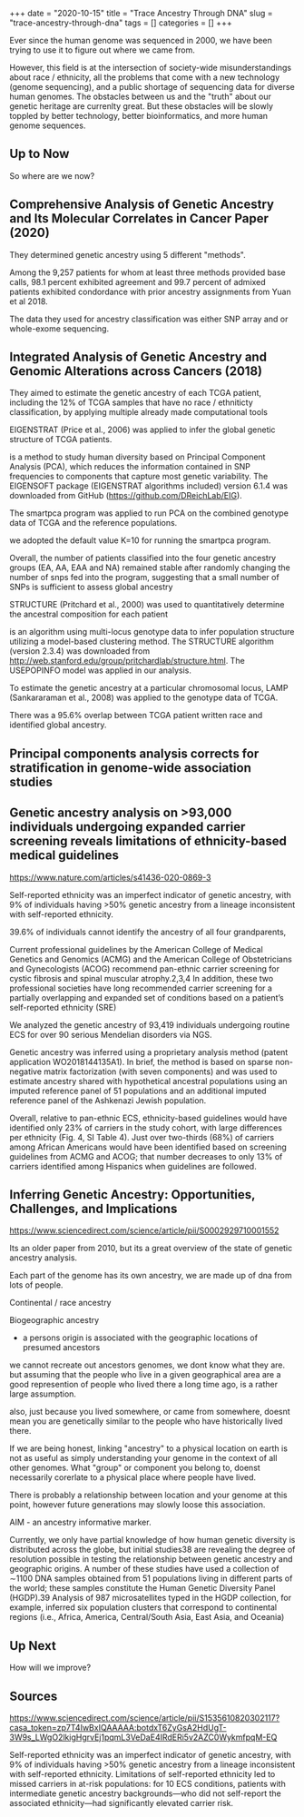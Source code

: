 +++ 
date = "2020-10-15"
title = "Trace Ancestry Through DNA"
slug = "trace-ancestry-through-dna"
tags = []
categories = []
+++

Ever since the human genome was sequenced in 2000, we have been trying to use it to figure out where we came from. 

However, this field is at the intersection of society-wide misunderstandings about race / ethnicity, all the problems that come with a new technology (genome sequencing), and a public shortage of sequencing data for diverse human genomes. The obstacles between us and the "truth" about our genetic heritage are currenlty great. But these obstacles will be slowly toppled by better technology, better bioinformatics, and more human genome sequences.

## Up to Now

So where are we now?


## Comprehensive Analysis of Genetic Ancestry and Its Molecular Correlates in Cancer Paper (2020)

They determined genetic ancestry using 5 different "methods".

Among the  9,257 patients for whom at least three methods provided base calls, 98.1 percent exhibited agreement and 99.7 percent of admixed patients exhibited condordance with prior ancestry assignments from Yuan et al 2018.

The data they used for ancestry classification was either SNP array and or whole-exome sequencing.

## Integrated Analysis of Genetic Ancestry and Genomic Alterations across Cancers (2018)

They aimed to estimate the genetic ancestry of each TCGA patient, including the 12% of TCGA samples that have no race / ethniticty classification, by applying multiple already made computational tools

EIGENSTRAT (Price et al., 2006) was applied to infer the global genetic structure of TCGA patients.

 is a method to study human diversity based on Principal Component Analysis (PCA), which reduces the information contained in SNP frequencies to components that capture most genetic variability. The EIGENSOFT package (EIGENSTRAT algorithms included) version 6.1.4 was downloaded from GitHub (https://github.com/DReichLab/EIG).



 The smartpca program was applied to run PCA on the combined genotype data of TCGA and the reference populations. 

 we adopted the default value K=10 for running the smartpca program.

  Overall, the number of patients classified into the four genetic ancestry groups (EA, AA, EAA and NA) remained stable after randomly changing the number of snps fed into the program, suggesting that a small number of SNPs is sufficient to assess global ancestry 

STRUCTURE (Pritchard et al., 2000) was used to quantitatively determine the ancestral composition for each patient

 is an algorithm using multi-locus genotype data to infer population structure utilizing a model-based clustering method. The STRUCTURE algorithm (version 2.3.4) was downloaded from http://web.stanford.edu/group/pritchardlab/structure.html. The USEPOPINFO model was applied in our analysis. 

To estimate the genetic ancestry at a particular chromosomal locus, LAMP (Sankararaman et al., 2008) was applied to the genotype data of TCGA.

There was a 95.6% overlap between TCGA patient written race and identified global ancestry.

## Principal components analysis corrects for stratification in genome-wide association studies


## Genetic ancestry analysis on >93,000 individuals undergoing expanded carrier screening reveals limitations of ethnicity-based medical guidelines

https://www.nature.com/articles/s41436-020-0869-3

Self-reported ethnicity was an imperfect indicator of genetic ancestry, with 9% of individuals having >50% genetic ancestry from a lineage inconsistent with self-reported ethnicity. 

39.6% of individuals cannot identify the ancestry of all four grandparents,

Current professional guidelines by the American College of Medical Genetics and Genomics (ACMG) and the American College of Obstetricians and Gynecologists (ACOG) recommend pan-ethnic carrier screening for cystic fibrosis and spinal muscular atrophy.2,3,4 In addition, these two professional societies have long recommended carrier screening for a partially overlapping and expanded set of conditions based on a patient’s self-reported ethnicity (SRE)

We analyzed the genetic ancestry of 93,419 individuals undergoing routine ECS for over 90 serious Mendelian disorders via NGS.

Genetic ancestry was inferred using a proprietary analysis method (patent application WO2018144135A1). In brief, the method is based on sparse non-negative matrix factorization (with seven components) and was used to estimate ancestry shared with hypothetical ancestral populations using an imputed reference panel of 51 populations and an additional imputed reference panel of the Ashkenazi Jewish population.

Overall, relative to pan-ethnic ECS, ethnicity-based guidelines would have identified only 23% of carriers in the study cohort, with large differences per ethnicity (Fig. 4, SI Table 4). Just over two-thirds (68%) of carriers among African Americans would have been identified based on screening guidelines from ACMG and ACOG; that number decreases to only 13% of carriers identified among Hispanics when guidelines are followed. 

## Inferring Genetic Ancestry: Opportunities, Challenges, and Implications

https://www.sciencedirect.com/science/article/pii/S0002929710001552

Its an older paper from 2010, but its a great overview of the state of genetic ancestry analysis.

Each part of the genome has its own ancestry, we are made up of dna from lots of people.

Continental / race ancestry

Biogeographic ancestry
 - a persons origin is associated with the geographic locations of presumed ancestors

 we cannot recreate out ancestors genomes, we dont know what they are. but assuming that the people who live in a given geographical area are a good represention of people who lived there a long time ago, is a rather large assumption.

also, just because you lived somewhere, or came from somewhere, doesnt mean you are genetically similar to the people who have historically lived there. 

If we are being honest, linking "ancestry" to a physical location on earth is not as useful as simply understanding your genome in the context of all other genomes. What "group" or component you belong to, doenst necessarily corerlate to a physical place where people have lived.

There is probably a relationship between location and your genome at this point, however future generations may slowly loose this association.

AIM - an ancestry informative marker.

Currently, we only have partial knowledge of how human genetic diversity is distributed across the globe, but initial studies38 are revealing the degree of resolution possible in testing the relationship between genetic ancestry and geographic origins. A number of these studies have used a collection of ∼1100 DNA samples obtained from 51 populations living in different parts of the world; these samples constitute the Human Genetic Diversity Panel (HGDP).39 Analysis of 987 microsatellites typed in the HGDP collection, for example, inferred six population clusters that correspond to continental regions (i.e., Africa, America, Central/South Asia, East Asia, and Oceania)


## Up Next

How will we improve?


## Sources

https://www.sciencedirect.com/science/article/pii/S1535610820302117?casa_token=zp7T4IwBxIQAAAAA:botdxT6ZyGsA2HdUgT-3W9s_LWgO2lkigHgrvEj1pqmL3VeDaE4IRdERi5v2AZC0WykmfpqM-EQ

Self-reported ethnicity was an imperfect indicator of genetic ancestry, with 9% of individuals having >50% genetic ancestry from a lineage inconsistent with self-reported ethnicity. Limitations of self-reported ethnicity led to missed carriers in at-risk populations: for 10 ECS conditions, patients with intermediate genetic ancestry backgrounds—who did not self-report the associated ethnicity—had significantly elevated carrier risk.

